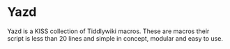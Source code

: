 # Yazd
Yazd is a KISS collection of Tiddlywiki macros. These are macros their script is less than 20 lines and simple in concept, modular and easy to use.
